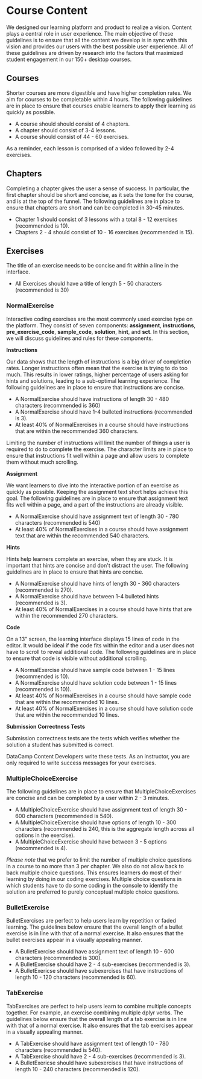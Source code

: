 # Course Content

We designed our learning platform and product to realize a vision. Content plays a central role in user experience. The main objective of these guidelines is to ensure that all the content we develop is in sync with this vision and provides our users with the best possible user experience. All of these guidelines are driven by research into the factors that maximized student engagement in our 150+ desktop courses.

## Courses

Shorter courses are more digestible and have higher completion rates. We aim for courses to be completable within 4 hours. The following guidelines are in place to ensure that courses enable learners to apply their learning as quickly as possible.

- A course should should consist of 4 chapters.
- A chapter should consist of 3-4 lessons.
- A course should consist of 44 - 60 exercises.

As a reminder, each lesson is comprised of a video followed by 2-4 exercises. 

## Chapters

Completing a chapter gives the user a sense of success. In particular, the first chapter should be short and concise, as it sets the tone for the course, and is at the top of the funnel. The following guidelines are in place to ensure that chapters are short and can be completed in 30-45 minutes.

- Chapter 1 should consist of 3 lessons with a total 8 - 12 exercises (recommended is 10).
- Chapters 2 - 4 should consist of 10 - 16 exercises (recommended is 15).

## Exercises

The title of an exercise needs to be concise and fit within a line in the interface. 

- All Exercises should have a title of length 5 - 50 characters (recommended is 30)

### NormalExercise

Interactive coding exercises are the most commonly used exercise type on the platform. They consist of seven components: __assignment__, __instructions__, __pre_exercise_code__, __sample_code__, __solution__, __hint__, and __sct__. In this section, we will discuss guidelines and rules for these components.

__Instructions__

Our data shows that the length of instructions is a big driver of completion rates. Longer instructions often mean that the exercise is trying to do too much. This results in lower ratings, higher percentage of users asking for hints and solutions, leading to a sub-optimal learning experience. The following guidelines are in place to ensure that instructions are concise.


- A NormalExercise should have instructions of length 30 - 480 characters (recommended is 360)
- A NormalExercise should have 1-4 bulleted instructions (recommended is 3).
- At least 40% of NormalExercises in a course should have instructions that are within the recommended 360 characters.

Limiting the number of instructions will limit the number of things a user is required to do to complete the exercise. The character limits are in place to ensure that instructions fit well within a page and allow users to complete them without much scrolling.

__Assignment__

We want learners to dive into the interactive portion of an exercise as quickly as possible. Keeping the assignment text short helps achieve this goal. The following guidelines are in place to ensure that assignment text fits well within a page, and a part of the instructions are already visible.

- A NormalExercise should have assignment text of length 30 - 780 characters (recommended is 540)
- At least 40% of NormalExercises in a course should have assignment text that are within the recommended 540 characters.

__Hints__

Hints help learners complete an exercise, when they are stuck. It is important that hints are concise and don't distract the user. The following guidelines are in place to ensure that hints are concise.

- A NormalExercise should have hints of length 30 - 360 characters (recommended is 270).
- A NormalExercise should have between 1-4 bulleted hints (recommended is 3).
- At least 40% of NormalExercises in a course should have hints that are within the recommended 270 characters. 

__Code__

On a 13" screen, the learning interface displays 15 lines of code in the editor. It would be ideal if the code fits within the editor and a user does not have to scroll to reveal additional code. The following guidelines are in place to ensure that code is visible without additional scrolling.

- A NormalExercise should have sample code between 1 - 15 lines (recommended is 10).
- A NormalExercise should have solution code between 1 - 15 lines (recommended is 10)).
- At least 40% of NormalExercises in a course should have sample code that are within the recommended 10 lines.
- At least 40% of NormalExercises in a course should have solution code that are within the recommended 10 lines.

__Submission Correctness Tests__

Submission correctness tests are the tests which verifies whether the solution a student has submitted is correct.

DataCamp Content Developers write these tests. As an instructor, you are only required to write success messages for your exercises.

### MultipleChoiceExercise

The following guidelines are in place to ensure that MultipleChoiceExercises are concise and can be completed by a user within 2 - 3 minutes.

- A MultipleChoiceExercise should have assignment text of length 30 - 600 characters (recommended is 540).
- A MultipleChoiceExercise should have options of length 10 - 300 characters (recommended is 240, this is the aggregate length across all options in the exercise).
- A MultipleChoiceExercise should have between 3 - 5 options (recommended is 4).

*Please note* that we prefer to limit the number of multiple choice questions in a course to no more than 3 per chapter. We also do not allow back to back multiple choice questions. This ensures learners do most of their learning by doing in our coding exercises. Multiple choice questions in which students have to do some coding in the console to identify the solution are preferred to purely conceptual multiple choice questions.

### BulletExercise

BulletExercises are perfect to help users learn by repetition or faded learning. The guidelines below ensure that the overall length of a bullet exercise is in line with that of a normal exercise. It also ensures that the bullet exercises appear in a visually appealing manner.

- A BulletExercise should have assignment text of length 10 - 600 characters (recommended is 300).
- A BulletExercise should have 2 - 4 sub-exercises (recommended is 3).
- A BulletExericse should have subexercises that have instructions of length 10 - 120 characters (recommended is 60).

### TabExercise

TabExercises are perfect to help users learn to combine multiple concepts together. For example, an exercise combining multiple dplyr verbs. The guidelines below ensure that the overall length of a tab exercise is in line with that of a normal exercise. It also ensures that the tab exercises appear in a visually appealing manner.

- A TabExercise should have assignment text of length 10 - 780 characters (recommended is 540).
- A TabExercise should have 2 - 4 sub-exercises (recommended is 3).
- A BulletExericse should have subexercises that have instructions of length 10 - 240 characters (recommended is 120).
